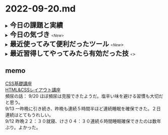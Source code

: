# 2022-09-20.md
<details>
<summary><h2 style="display:inline">今日の課題と実績</h2></summary>
 <h3>やりたいこと/やったこと</h3>
 <ol>
  <li>Next.jsチュートリアル(ライト／ダークモード切替）</li>
   <br>
   <p> 詳しいソースコードなどの成果物は<a href="https://github.com/yuasys/nextjs-darkmode-yu">このリポジトリ</a>を参照してください。<br>
  </p>
    <li>Next.jsのチュートリアルをより実践的なものにすること</li>
   <br>
   <p> また、常に実践ベースで生産性を上げるためのエディタVscodeの設定などを探る
  </p>
  <li><h4 style="display:inline"><strong>今日の学び【Next.js】</strong></h4></li>
  <ul>
   <li><a href="https://nextjs.org/docs/advanced-features/custom-document">カスタムドキュメント（<b>pages/_document.js</b>）</a>を使うとheadタグやmetaタグを上書き（オーバーライド）できる
    
   ```javascript
    import { Html, Head, Main, NextScript } from 'next/document'

    export default function Document() {
    return (
      <Html>
        <Head />
        <body>
          <Main />
          <NextScript />
        </body>
      </Html>
     )
   }
   ```
   
   </li>
  </ul>
 </ol>
 </ol>
 </details>

<details>
 <summary><h2 style="display:inline">今日の気づき&nbsp;</h2><small><<i>New</i>></small></summary>
【方向性の明確化】 
<br>１．Next.js　 <javascriptフレームワーク>
<br>２．Tailwind    <cssフレームワーク>
<br>３．Typescript <javascriptの堅牢性Up>

<br>【取り組み方の工夫】  
※過去１０年以上やってできなかったGithub活用の習慣化が成功したので、そのやり方を踏襲する

１．方向性に合致した作業をルーチンワーク化する<br>
２．成果物を発表する場を作りながら取り組む（緊張感の持続）

 </details>
 

<details>
  <summary><h2 style="display:inline">最近使ってみて便利だったツール&nbsp;</h2><small><<i>New</i></small>></summary>
  <ul>
   <li>スマホによるgithub編集：今日は今まで試してなかったスマホを使ったgithub上のファイル編集を実際にやってみたら意外と快適であった。これはなかなか良い。</li>
   <li>オンラインツール：<a href="https://favicon-generator.mintsu-dev.com/">ファビコンジェネレータ</a>で任意の画像をfaviconに変換</li>
   <li>オンラインツール：<a href="https://placehold.jp/">プレスホルダー</a>で任意サイズのダミー画像を生成</li>
  </ul>
</details>

 <details>
  <summary><h2 style="display:inline"?>最近習得してやってみたら有効だった技&nbsp;</h2><small><<i></i></small>></summary>
 
  <ul>
   <li>Reactでしょっちゅう使うjsxがはかどるVscodeの設定は<a href="https://555aug.hatenadiary.com/entry/2022/05/10/221816">このサイト</a>等を参考に行うと良い</li>
   <br><li>Vscodeエディタでlorem20とするとワード数２０のダミー段落が得られる。</li>
   <br><li>画面のキャッシュデータの削除／更新</li>
   <div><img src="../../images/fig22-09-07_1.png" style="width:640px;"></div>
  </ul>
</details>


## memo
[CSS基礎講座](https://youtube.com/playlist?list=PLwM1-TnN_NN5jWN09yjtxWng2XZa88ate)  
[HTML&CSSレイアウト講座](https://youtube.com/playlist?list=PLwM1-TnN_NN5x6_-OTH9BFVgbYg_l7oEN)  
頻尿の話：
  9/20 ほぼ頻尿は克服できたようだ。塩辛い味を避ける習慣も大切だと思う。  
  9/13 一昨晩に引き続き、昨晩も連続５時間半ほど連続睡眠を確保できた。２日連続はとてもうれしい。  
  9/12 昨晩２２：３０就寝、けさ０４：３０連続６時間睡眠確保できたのは数年ぶり。よかった。
